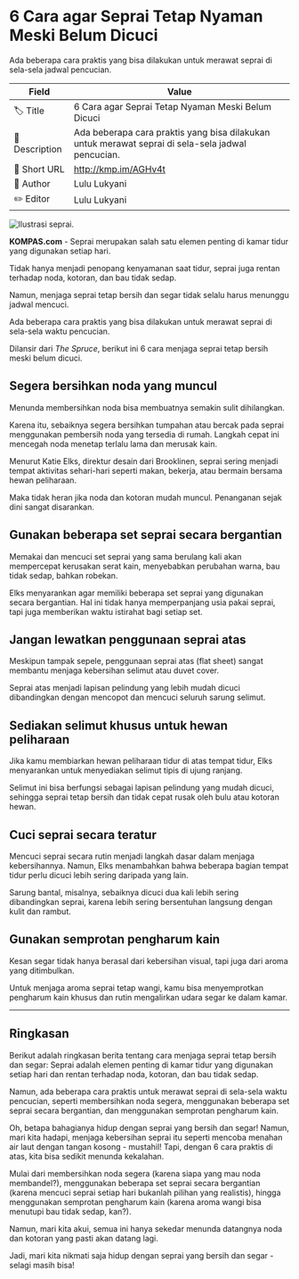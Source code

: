 # 6 Cara agar Seprai Tetap Nyaman Meski Belum Dicuci

Ada beberapa cara praktis yang bisa dilakukan untuk merawat seprai di sela-sela jadwal pencucian.

| Field         | Value                                                       |
|---------------|-------------------------------------------------------------|
| 🏷️ Title       | 6 Cara agar Seprai Tetap Nyaman Meski Belum Dicuci |
| 📝 Description | Ada beberapa cara praktis yang bisa dilakukan untuk merawat seprai di sela-sela jadwal pencucian. |
| 🔗 Short URL   | http://kmp.im/AGHv4t |
| 👤 Author      | Lulu Lukyani |
| ✏️ Editor      | Lulu Lukyani |

![Ilustrasi seprai.](https://asset.kompas.com/crops/E0sS9hWpc3o8f7RcqeaMdqYJgKY=/0x0:1275x850/750x500/data/photo/2024/11/18/673b098c4f5db.jpg)

**KOMPAS.com** - Seprai merupakan salah satu elemen penting di kamar tidur yang digunakan setiap hari.

Tidak hanya menjadi penopang kenyamanan saat tidur, seprai juga rentan terhadap noda, kotoran, dan bau tidak sedap.

Namun, menjaga seprai tetap bersih dan segar tidak selalu harus menunggu jadwal mencuci.

Ada beberapa cara praktis yang bisa dilakukan untuk merawat seprai di sela-sela waktu pencucian.

Dilansir dari *The Spruce*, berikut ini 6 cara menjaga seprai tetap bersih meski belum dicuci. 

## Segera bersihkan noda yang muncul

Menunda membersihkan noda bisa membuatnya semakin sulit dihilangkan.

Karena itu, sebaiknya segera bersihkan tumpahan atau bercak pada seprai menggunakan pembersih noda yang tersedia di rumah. Langkah cepat ini mencegah noda menetap terlalu lama dan merusak kain.

Menurut Katie Elks, direktur desain dari Brooklinen, seprai sering menjadi tempat aktivitas sehari-hari seperti makan, bekerja, atau bermain bersama hewan peliharaan.

Maka tidak heran jika noda dan kotoran mudah muncul. Penanganan sejak dini sangat disarankan.

## Gunakan beberapa set seprai secara bergantian

Memakai dan mencuci set seprai yang sama berulang kali akan mempercepat kerusakan serat kain, menyebabkan perubahan warna, bau tidak sedap, bahkan robekan.

Elks menyarankan agar memiliki beberapa set seprai yang digunakan secara bergantian. Hal ini tidak hanya memperpanjang usia pakai seprai, tapi juga memberikan waktu istirahat bagi setiap set.

## Jangan lewatkan penggunaan seprai atas

Meskipun tampak sepele, penggunaan seprai atas (flat sheet) sangat membantu menjaga kebersihan selimut atau duvet cover.

Seprai atas menjadi lapisan pelindung yang lebih mudah dicuci dibandingkan dengan mencopot dan mencuci seluruh sarung selimut.

## Sediakan selimut khusus untuk hewan peliharaan

Jika kamu membiarkan hewan peliharaan tidur di atas tempat tidur, Elks menyarankan untuk menyediakan selimut tipis di ujung ranjang.

Selimut ini bisa berfungsi sebagai lapisan pelindung yang mudah dicuci, sehingga seprai tetap bersih dan tidak cepat rusak oleh bulu atau kotoran hewan.

## Cuci seprai secara teratur

Mencuci seprai secara rutin menjadi langkah dasar dalam menjaga kebersihannya. Namun, Elks menambahkan bahwa beberapa bagian tempat tidur perlu dicuci lebih sering daripada yang lain.

Sarung bantal, misalnya, sebaiknya dicuci dua kali lebih sering dibandingkan seprai, karena lebih sering bersentuhan langsung dengan kulit dan rambut.

## Gunakan semprotan pengharum kain

Kesan segar tidak hanya berasal dari kebersihan visual, tapi juga dari aroma yang ditimbulkan.

Untuk menjaga aroma seprai tetap wangi, kamu bisa menyemprotkan pengharum kain khusus dan rutin mengalirkan udara segar ke dalam kamar.

---
## Ringkasan

Berikut adalah ringkasan berita tentang cara menjaga seprai tetap bersih dan segar: Seprai adalah elemen penting di kamar tidur yang digunakan setiap hari dan rentan terhadap noda, kotoran, dan bau tidak sedap.

 Namun, ada beberapa cara praktis untuk merawat seprai di sela-sela waktu pencucian, seperti membersihkan noda segera, menggunakan beberapa set seprai secara bergantian, dan menggunakan semprotan pengharum kain.



Oh, betapa bahagianya hidup dengan seprai yang bersih dan segar! Namun, mari kita hadapi, menjaga kebersihan seprai itu seperti mencoba menahan air laut dengan tangan kosong - mustahil! Tapi, dengan 6 cara praktis di atas, kita bisa sedikit menunda kekalahan.

 Mulai dari membersihkan noda segera (karena siapa yang mau noda membandel?), menggunakan beberapa set seprai secara bergantian (karena mencuci seprai setiap hari bukanlah pilihan yang realistis), hingga menggunakan semprotan pengharum kain (karena aroma wangi bisa menutupi bau tidak sedap, kan?).

 Namun, mari kita akui, semua ini hanya sekedar menunda datangnya noda dan kotoran yang pasti akan datang lagi.

 Jadi, mari kita nikmati saja hidup dengan seprai yang bersih dan segar - selagi masih bisa!

